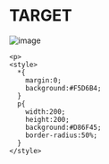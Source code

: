 # TARGET

![image](https://github.com/gaschneider/cssbattle/assets/16023844/86031f8e-8d42-4d0e-b47c-7e5835e3906a)

```
<p>
<style>
  *{
    margin:0;
    background:#F5D6B4;
  }
  p{
    width:200;
    height:200;
    background:#D86F45;
    border-radius:50%;
  }
</style>
```
